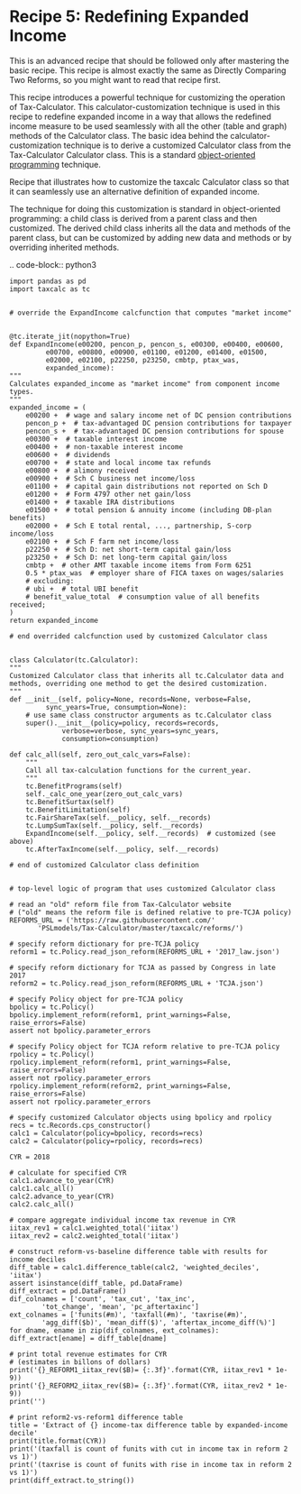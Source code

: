 Recipe 5: Redefining Expanded Income
====================================

This is an advanced recipe that should be followed only after mastering the basic recipe.
This recipe is almost exactly the same as Directly Comparing Two Reforms, so you might want to read that recipe first.

This recipe introduces a powerful technique for customizing the operation of Tax-Calculator.
This calculator-customization technique is used in this recipe to redefine expanded income in a way that allows the
redefined income measure to be used seamlessly with all the other (table and graph) methods of the Calculator class.
The basic idea behind the calculator-customization technique is to derive a customized Calculator class from the Tax-Calculator Calculator class.
This is a standard [object-oriented programming](https://pslmodels.github.io/Tax-Calculator/tc_overview.html) technique.

Recipe that illustrates how to customize the taxcalc Calculator class so that
it can seamlessly use an alternative definition of expanded income.

The technique for doing this customization is standard in object-oriented
programming: a child class is derived from a parent class and then customized.
The derived child class inherits all the data and methods of the parent class,
but can be customized by adding new data and methods or by overriding inherited
methods.

.. code-block:: python3

    import pandas as pd
    import taxcalc as tc


    # override the ExpandIncome calcfunction that computes "market income"


    @tc.iterate_jit(nopython=True)
    def ExpandIncome(e00200, pencon_p, pencon_s, e00300, e00400, e00600,
		     e00700, e00800, e00900, e01100, e01200, e01400, e01500,
		     e02000, e02100, p22250, p23250, cmbtp, ptax_was,
		     expanded_income):
	"""
	Calculates expanded_income as "market income" from component income types.
	"""
	expanded_income = (
	    e00200 +  # wage and salary income net of DC pension contributions
	    pencon_p +  # tax-advantaged DC pension contributions for taxpayer
	    pencon_s +  # tax-advantaged DC pension contributions for spouse
	    e00300 +  # taxable interest income
	    e00400 +  # non-taxable interest income
	    e00600 +  # dividends
	    e00700 +  # state and local income tax refunds
	    e00800 +  # alimony received
	    e00900 +  # Sch C business net income/loss
	    e01100 +  # capital gain distributions not reported on Sch D
	    e01200 +  # Form 4797 other net gain/loss
	    e01400 +  # taxable IRA distributions
	    e01500 +  # total pension & annuity income (including DB-plan benefits)
	    e02000 +  # Sch E total rental, ..., partnership, S-corp income/loss
	    e02100 +  # Sch F farm net income/loss
	    p22250 +  # Sch D: net short-term capital gain/loss
	    p23250 +  # Sch D: net long-term capital gain/loss
	    cmbtp +  # other AMT taxable income items from Form 6251
	    0.5 * ptax_was  # employer share of FICA taxes on wages/salaries
	    # excluding:
	    # ubi +  # total UBI benefit
	    # benefit_value_total  # consumption value of all benefits received;
	)
	return expanded_income

    # end overrided calcfunction used by customized Calculator class


    class Calculator(tc.Calculator):
	"""
	Customized Calculator class that inherits all tc.Calculator data and
	methods, overriding one method to get the desired customization.
	"""
	def __init__(self, policy=None, records=None, verbose=False,
		     sync_years=True, consumption=None):
	    # use same class constructor arguments as tc.Calculator class
	    super().__init__(policy=policy, records=records,
			     verbose=verbose, sync_years=sync_years,
			     consumption=consumption)

	def calc_all(self, zero_out_calc_vars=False):
	    """
	    Call all tax-calculation functions for the current_year.
	    """
	    tc.BenefitPrograms(self)
	    self._calc_one_year(zero_out_calc_vars)
	    tc.BenefitSurtax(self)
	    tc.BenefitLimitation(self)
	    tc.FairShareTax(self.__policy, self.__records)
	    tc.LumpSumTax(self.__policy, self.__records)
	    ExpandIncome(self.__policy, self.__records)  # customized (see above)
	    tc.AfterTaxIncome(self.__policy, self.__records)

    # end of customized Calculator class definition


    # top-level logic of program that uses customized Calculator class

    # read an "old" reform file from Tax-Calculator website
    # ("old" means the reform file is defined relative to pre-TCJA policy)
    REFORMS_URL = ('https://raw.githubusercontent.com/'
		   'PSLmodels/Tax-Calculator/master/taxcalc/reforms/')

    # specify reform dictionary for pre-TCJA policy
    reform1 = tc.Policy.read_json_reform(REFORMS_URL + '2017_law.json')

    # specify reform dictionary for TCJA as passed by Congress in late 2017
    reform2 = tc.Policy.read_json_reform(REFORMS_URL + 'TCJA.json')

    # specify Policy object for pre-TCJA policy
    bpolicy = tc.Policy()
    bpolicy.implement_reform(reform1, print_warnings=False, raise_errors=False)
    assert not bpolicy.parameter_errors

    # specify Policy object for TCJA reform relative to pre-TCJA policy
    rpolicy = tc.Policy()
    rpolicy.implement_reform(reform1, print_warnings=False, raise_errors=False)
    assert not rpolicy.parameter_errors
    rpolicy.implement_reform(reform2, print_warnings=False, raise_errors=False)
    assert not rpolicy.parameter_errors

    # specify customized Calculator objects using bpolicy and rpolicy
    recs = tc.Records.cps_constructor()
    calc1 = Calculator(policy=bpolicy, records=recs)
    calc2 = Calculator(policy=rpolicy, records=recs)

    CYR = 2018

    # calculate for specified CYR
    calc1.advance_to_year(CYR)
    calc1.calc_all()
    calc2.advance_to_year(CYR)
    calc2.calc_all()

    # compare aggregate individual income tax revenue in CYR
    iitax_rev1 = calc1.weighted_total('iitax')
    iitax_rev2 = calc2.weighted_total('iitax')

    # construct reform-vs-baseline difference table with results for income deciles
    diff_table = calc1.difference_table(calc2, 'weighted_deciles', 'iitax')
    assert isinstance(diff_table, pd.DataFrame)
    diff_extract = pd.DataFrame()
    dif_colnames = ['count', 'tax_cut', 'tax_inc',
		    'tot_change', 'mean', 'pc_aftertaxinc']
    ext_colnames = ['funits(#m)', 'taxfall(#m)', 'taxrise(#m)',
		    'agg_diff($b)', 'mean_diff($)', 'aftertax_income_diff(%)']
    for dname, ename in zip(dif_colnames, ext_colnames):
	diff_extract[ename] = diff_table[dname]

    # print total revenue estimates for CYR
    # (estimates in billons of dollars)
    print('{}_REFORM1_iitax_rev($B)= {:.3f}'.format(CYR, iitax_rev1 * 1e-9))
    print('{}_REFORM2_iitax_rev($B)= {:.3f}'.format(CYR, iitax_rev2 * 1e-9))
    print('')

    # print reform2-vs-reform1 difference table
    title = 'Extract of {} income-tax difference table by expanded-income decile'
    print(title.format(CYR))
    print('(taxfall is count of funits with cut in income tax in reform 2 vs 1)')
    print('(taxrise is count of funits with rise in income tax in reform 2 vs 1)')
    print(diff_extract.to_string())
